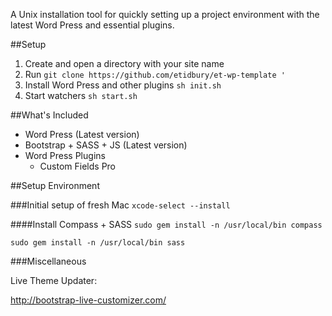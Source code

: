 A Unix installation tool for quickly setting up a project environment with the latest Word Press and essential plugins.

##Setup
 
1. Create and open a directory with your site name
2. Run ```git clone https://github.com/etidbury/et-wp-template '```
3. Install Word Press and other plugins ```sh init.sh```
4. Start watchers ```sh start.sh```

##What's Included
- Word Press (Latest version)
- Bootstrap + SASS + JS (Latest version)
- Word Press Plugins
    - Custom Fields Pro


##Setup Environment

###Initial setup of fresh Mac
```xcode-select --install```

####Install Compass + SASS
```sudo gem install -n /usr/local/bin compass```

```sudo gem install -n /usr/local/bin sass```

###Miscellaneous 

Live Theme Updater:

http://bootstrap-live-customizer.com/
